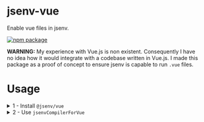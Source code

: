 # jsenv-vue

Enable vue files in jsenv.

[![npm package](https://img.shields.io/npm/v/@jsenv/vue.svg?logo=npm&label=package)](https://www.npmjs.com/package/@jsenv/vue)

**WARNING:** My experience with Vue.js is non existent. Consequently I have no idea how it would integrate with a codebase written in Vue.js. I made this package as a proof of concept to ensure jsenv is capable to run `.vue` files.

# Usage

<details>
  <summary>1 - Install <code>@jsenv/vue</code></summary>

```console
npm install --save-dev @jsenv/vue
```

</details>

<details>
  <summary>2 - Use <code>jsenvCompilerForVue</code></summary>

Add a `customCompilers` export into `jsenv.config.js`:

```js
import { jsenvCompilerForVue } from "@jsenv/vue"

export const customCompilers = [jsenvCompilerForVue]
```

</details>
